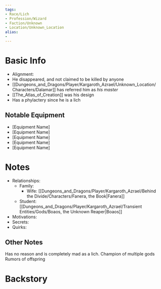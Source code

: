 ```yaml
---
tags:
- Race/Lich
- Profession/Wizard
- Faction/Unknown
- Location/Unknown_Location
alias:
- 
---
```

# Basic Info
- Alignment: 
- He disappeared, and not claimed to be killed by anyone
- [[Dungeons_and_Dragons/Player/Kargaroth_Azrael/Unknown_Location/Characters/Dalamar]] has referred him as _his master_
- [[The_Atlas_of_Creation]] was his design
- Has a phylactery since he is a lich

## Notable Equipment
- [Equipment Name]
- [Equipment Name]
- [Equipment Name]
- [Equipment Name]
- [Equipment Name]

# Notes
- Relationships: 
	- Family: 
		- Wife: [[Dungeons_and_Dragons/Player/Kargaroth_Azrael/Behind the Divide/Characters/Fanera, the Book|Fanera]]
	- Student: [[Dungeons_and_Dragons/Player/Kargaroth_Azrael/Transient Entities/Gods/Boaos, the Unknown Reaper|Boaos]]
- Motivations: 
- Secrets: 
- Quirks: 

## Other Notes
Has no reason and is completely mad as a lich. 
Champion of multiple gods
Rumors of offspring

# Backstory
